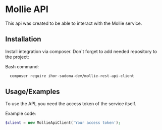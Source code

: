 
# Mollie API

This api was created to be able to interact with the Mollie service.


## Installation

Install integration via composer.
Don`t forget to add needed repository to the project:

Bash command:
```bash
  composer require ihor-sudoma-dev/mollie-rest-api-client
```


## Usage/Examples

To use the API, you need the access token of the service itself.

Example code:

```php
$client = new MollieApiClient('Your access token');
```